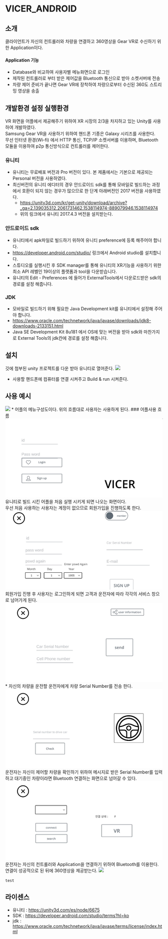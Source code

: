# VICER_ANDROID
 
## 소개
클라이언트가 자신의 컨트롤러와 차량을 연결하고 360영상을 Gear VR로 수신하기 위한 Application이다.

#### Application 기능
* Database와 비교하여 사용자별 메뉴화면으로 로그인
* 제작된 컨트롤러로 부터 받은 제어값을 Bluetooth 통신으로 받아 소켓서버에 전송
* 차량 제어 준비가 끝나면 Gear VR에 장착하여 차량으로부터 수신된 360도 스트리밍 영상을 송출

## 개발환경 설정 실행환경
VR 화면을 어플에서 제공해주기 위하여 XR 시장의 2/3을 차지하고 있는 Unity를 사용하여 개발하였다.</br>
Samsung Gear VR을 사용하기 위하여 핸드폰 기종은 Galaxy 시리즈를 사용한다.</br>
무선 인터넷 환경(Wi-fi) 에서 HTTP 통신, TCP/IP 소켓서버를 이용하며, Bluetooth 모듈을 이용하여 p2p 통신방식으로 컨트롤러를 제어한다.


### 유니티
* 유니티는 무료배포 버전과 Pro 버전이 있다. 본 제품에서는 기본으로 제공되는 Personal 버전을 사용하였다. 
* 최신버전의 유니티 에디터의 경우 안드로이드 sdk를 통해 모바일로 빌드하는 과정에서 호환이 되지 않는 경우가 많으므로 한 단계 아래버전인 2017 버전을 사용하였다.  
   * https://unity3d.com/kr/get-unity/download/archive?_ga=2.139035312.2061731462.1538114974-889079946.1538114974
   * 위의 링크에서 유니티 2017.4.3 버전을 설치받는다.
   
### 안드로이드 sdk
* 유니티에서 apk파일로 빌드하기 위하여 유니티 preference에 등록 해주어야 합니다.
* https://developer.android.com/studio/ 링크에서 Android studio를 설치합니다.
* 스튜디오를 실행시킨 후 SDK manager를 통해 유니티의 XR기능을 사용하기 위한 최소 API 레벨인 19이상의 플랫폼과 tool을 다운받습니다.
* 유니티의 Edit - Preferences 에 들어가 ExternalTools에서 다운로드받은 sdk의 경로를 설정 해줍니다.

### JDK
* 모바일로 빌드하기 위해 필요한 Java Development kit를 유니티에서 설정해 주어야 합니다.
* https://www.oracle.com/technetwork/java/javase/downloads/jdk8-downloads-2133151.html
* Java SE Development Kit 8u181 에서 OS에 맞는 버전을 받아 sdk와 마찬가지로 External Tools의 jdk칸에 경로를 설정 해줍니다.

## 설치
깃에 첨부된 unity 프로젝트를 다운 받아 유니티로 열어준다.
<img src="./Img/BuildSettings.jpg"> 
* 사용할 핸드폰에 컴퓨터를 연결 시켜주고 Build & run 시켜준다.


## 사용 예시
<img src="./Img/메뉴 흐름도.jpg">
* 어플의 메뉴구성도이다. 위의 흐름대로 사용자는 사용하게 된다.
### 어플사용 흐름
<img src="./Img/로그인화면.jpg">
유니티로 빌드 시킨 어플을 처음 실행 시키게 되면 나오는 화면이다. </br>
우선 처음 사용하는 사용자는 계정이 없으므로 회원가입을 진행하도록 한다.

<img src="./Img/회원가입.jpg">
회원가입 진행 후 사용자는 로그인하게 되면 고객과 운전자에 따라 각각의 서비스 창으로 넘어가게 된다.
<img src="./Img/고객 창.jpg">
* 자신의 차량을 운전할 운전자에게 차량 Serial Number를 전송 한다.
<img src="./Img/시리얼 전송.jpg">
운전자는 자신이 제어할 차량을 확인하기 위하여 메시지로 받은 Serial Number를 입력하고 대기중인 차량이라면 Bluetooth 연결하는 화면으로 넘어갈 수 있다.
<img src="./Img/컨트롤러연결.jpg">
운전자는 자신의 컨트롤러와 Application을 연결하기 위하여 Bluetooth를 이용한다. </br>
연결이 성공적으로 된 뒤에 360영상을 제공받는다.
<img src="./Img/VR창.jpg">







```
test
````



## 라이센스
* 유니티 : https://unity3d.com/es/node/6675
* SDK : https://developer.android.com/studio/terms?hl=ko
* jdk : https://www.oracle.com/technetwork/java/javase/terms/license/index.html
